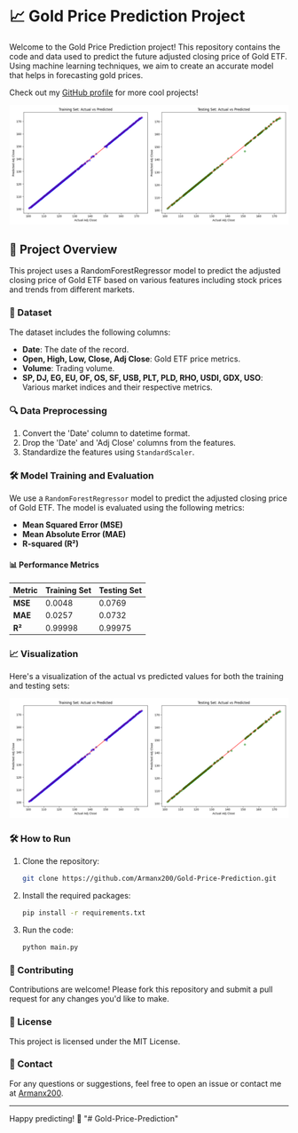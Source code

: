 # 📈 Gold Price Prediction Project

Welcome to the Gold Price Prediction project! This repository contains the code and data used to predict the future adjusted closing price of Gold ETF. Using machine learning techniques, we aim to create an accurate model that helps in forecasting gold prices. 

Check out my [GitHub profile](https://github.com/Armanx200) for more cool projects!

![Gold Price Prediction Plot](https://github.com/Armanx200/Gold-Price-Prediction/blob/main/Figure.png)

## 🚀 Project Overview

This project uses a RandomForestRegressor model to predict the adjusted closing price of Gold ETF based on various features including stock prices and trends from different markets.

### 📝 Dataset

The dataset includes the following columns:
- **Date**: The date of the record.
- **Open, High, Low, Close, Adj Close**: Gold ETF price metrics.
- **Volume**: Trading volume.
- **SP, DJ, EG, EU, OF, OS, SF, USB, PLT, PLD, RHO, USDI, GDX, USO**: Various market indices and their respective metrics.

### 🔍 Data Preprocessing

1. Convert the 'Date' column to datetime format.
2. Drop the 'Date' and 'Adj Close' columns from the features.
3. Standardize the features using `StandardScaler`.

### 🛠️ Model Training and Evaluation

We use a `RandomForestRegressor` model to predict the adjusted closing price of Gold ETF. The model is evaluated using the following metrics:

- **Mean Squared Error (MSE)**
- **Mean Absolute Error (MAE)**
- **R-squared (R²)**

#### 📊 Performance Metrics

| Metric       | Training Set | Testing Set |
|--------------|--------------|-------------|
| **MSE**      | 0.0048       | 0.0769      |
| **MAE**      | 0.0257       | 0.0732      |
| **R²**       | 0.99998      | 0.99975     |

### 📈 Visualization

Here's a visualization of the actual vs predicted values for both the training and testing sets:

![Plot](https://github.com/Armanx200/Gold-Price-Prediction/blob/main/Figure.png)

### 🛠️ How to Run

1. Clone the repository:
   ```bash
   git clone https://github.com/Armanx200/Gold-Price-Prediction.git
   ```
2. Install the required packages:
   ```bash
   pip install -r requirements.txt
   ```
3. Run the code:
   ```bash
   python main.py
   ```

### 🤝 Contributing

Contributions are welcome! Please fork this repository and submit a pull request for any changes you'd like to make.

### 📄 License

This project is licensed under the MIT License.

### 📧 Contact

For any questions or suggestions, feel free to open an issue or contact me at [Armanx200](https://github.com/Armanx200).

---

Happy predicting! 🎉
"# Gold-Price-Prediction" 

